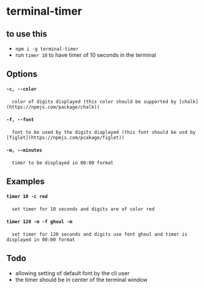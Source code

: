 # terminal-timer

## to use this

* `npm i -g terminal-timer`
* run `timer 10` to have timer of 10 seconds in the terminal

## Options


  #### `-c, --color`<br>
      color of digits displayed (this color should be supported by [chalk](https://npmjs.com/package/chalk))
  
  #### `-f, --font`<br>
      font to be used by the digits diaplayed (this font should be usd by [figlet](https://npmjs.com/pcakage/figlet))
  
  #### `-m, --minutes`<br>
      timer to be displayed in 00:00 format

## Examples

  #### `timer 10 -c red`<br>
      set timer for 10 seconds and digits are of color red

  #### `timer 120 -m -f ghoul -m`<br>
      set timer for 120 seconds and digits use font ghoul and timer is displayed in 00:00 format

## Todo

* allowing setting of default font by the cli user
* the timer should be in center of the terminal window
